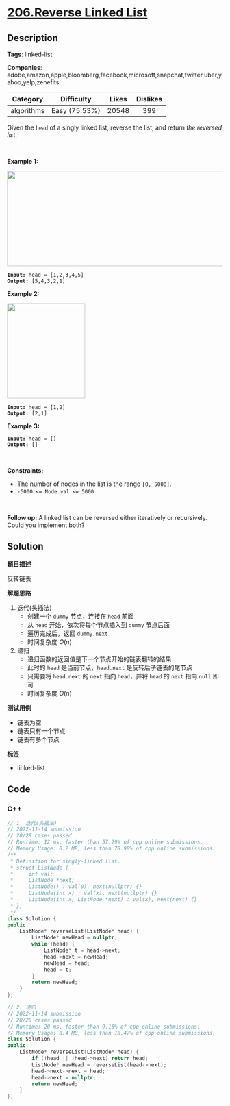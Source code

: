 # [206.Reverse Linked List](https://leetcode.com/problems/reverse-linked-list/description/)

## Description

**Tags**: linked-list

**Companies**: adobe,amazon,apple,bloomberg,facebook,microsoft,snapchat,twitter,uber,yahoo,yelp,zenefits

|  Category  |  Difficulty   | Likes | Dislikes |
| :--------: | :-----------: | :---: | :------: |
| algorithms | Easy (75.53%) | 20548 |   399    |

<p>Given the <code>head</code> of a singly linked list, reverse the list, and return <em>the reversed list</em>.</p>
<p>&nbsp;</p>
<p><strong class="example">Example 1:</strong></p>
<img alt="" src="https://assets.leetcode.com/uploads/2021/02/19/rev1ex1.jpg" style="width: 542px; height: 222px;" />
<pre><code><strong>Input:</strong> head = [1,2,3,4,5]
<strong>Output:</strong> [5,4,3,2,1]</code></pre>
<p><strong class="example">Example 2:</strong></p>
<img alt="" src="https://assets.leetcode.com/uploads/2021/02/19/rev1ex2.jpg" style="width: 182px; height: 222px;" />
<pre><code><strong>Input:</strong> head = [1,2]
<strong>Output:</strong> [2,1]</code></pre>
<p><strong class="example">Example 3:</strong></p>
<pre><code><strong>Input:</strong> head = []
<strong>Output:</strong> []</code></pre>
<p>&nbsp;</p>
<p><strong>Constraints:</strong></p>
<ul>
  <li>The number of nodes in the list is the range <code>[0, 5000]</code>.</li>
  <li><code>-5000 &lt;= Node.val &lt;= 5000</code></li>
</ul>
<p>&nbsp;</p>
<p><strong>Follow up:</strong> A linked list can be reversed either iteratively or recursively. Could you implement both?</p>

## Solution

**题目描述**

反转链表

**解题思路**

1. 迭代(头插法)
   - 创建一个 `dummy` 节点，连接在 `head` 前面
   - 从 `head` 开始，依次将每个节点插入到 `dummy` 节点后面
   - 遍历完成后，返回 `dummy.next`
   - 时间复杂度 $O(n)$
2. 递归
   - 递归函数的返回值是下一个节点开始的链表翻转的结果
   - 此时的 `head` 是当前节点，`head.next` 是反转后子链表的尾节点
   - 只需要将 `head.next` 的 `next` 指向 `head`，并将 `head` 的 `next` 指向 `null` 即可
   - 时间复杂度 $O(n)$

**测试用例**

- 链表为空
- 链表只有一个节点
- 链表有多个节点

**标签**

- linked-list

<!-- code start -->
## Code

### C++

```cpp
// 1. 迭代(头插法)
// 2022-11-14 submission
// 28/28 cases passed
// Runtime: 12 ms, faster than 57.29% of cpp online submissions.
// Memory Usage: 8.2 MB, less than 78.98% of cpp online submissions.
/**
 * Definition for singly-linked list.
 * struct ListNode {
 *     int val;
 *     ListNode *next;
 *     ListNode() : val(0), next(nullptr) {}
 *     ListNode(int x) : val(x), next(nullptr) {}
 *     ListNode(int x, ListNode *next) : val(x), next(next) {}
 * };
 */
class Solution {
public:
    ListNode* reverseList(ListNode* head) {
        ListNode* newHead = nullptr;
        while (head) {
            ListNode* t = head->next;
            head->next = newHead;
            newHead = head;
            head = t;
        }
        return newHead;
    }
};
```

```cpp
// 2. 递归
// 2022-11-14 submission
// 28/28 cases passed
// Runtime: 20 ms, faster than 9.16% of cpp online submissions.
// Memory Usage: 8.4 MB, less than 18.47% of cpp online submissions.
class Solution {
public:
    ListNode* reverseList(ListNode* head) {
        if (!head || !head->next) return head;
        ListNode* newHead = reverseList(head->next);
        head->next->next = head;
        head->next = nullptr;
        return newHead;
    }
};
```

<!-- code end -->
